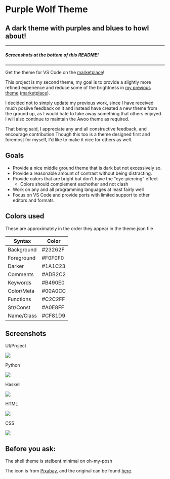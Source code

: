 # Purple Wolf Theme
## A dark theme with purples and blues to howl about!
---
##### Screenshots at the bottom of this README!

---

Get the theme for VS Code on the [marketplace](https://marketplace.visualstudio.com/items?itemName=code-bizarre.purple-wolf-theme)!

This project is my second theme, my goal is to provide a slightly more refined experience and reduce some of the brightness in [my previous theme](https://github.com/CodeBizarre/vscode-awoo-theme) ([marketplace](https://marketplace.visualstudio.com/items?itemName=code-bizarre.awoo-theme)).

I decided not to simply update my previous work, since I have received much posiive feedback on it and instead have created a new theme from the ground up, as I would hate to take away something that others enjoyed. I will also continue to maintain the Awoo theme as required.

That being said, I appreciate any and all constructive feedback, and encourage contribution Though this too is a theme designed first and foremost for myself, I'd like to make it nice for others as well.

## Goals
* Provide a nice middle ground theme that is dark but not excessively so.
* Provide a reasonable amount of contrast without being distracting.
* Provide colors that are bright but don't have the "eye-piercing" effect
  * Colors should complement eachother and not clash
* Work on any and all programming languages at least fairly well
* Focus on VS Code and provide ports with limited support to other editors and formats

## Colors used
These are approximately in the order they appear in the theme.json file

| Syntax     | Color   |
| ---------- | ------- |
| Background | #23262F |
| Foreground | #F0F0F0 |
| Darker     | #1A1C23 |
| Comments   | #ADB2C2 |
| Keywords   | #B490E0 |
| Color/Meta | #00A0CC |
| Functions  | #C2C2FF |
| Str/Const  | #A0E8FF |
| Name/Class | #CF81D9 |

## Screenshots

UI/Project

![](https://i.imgur.com/jAW9905.png)

Python

![](https://i.imgur.com/3D7MNkt.png)

Haskell

![](https://i.imgur.com/KD2v9Et.png)

HTML

![](https://i.imgur.com/59wMrJm.png)

CSS

![](https://i.imgur.com/2bIP4YM.png)

## Before you ask:
The shell theme is stelbent.minimal on oh-my-posh

The icon is from [Pixabay](https://pixabay.com/), and the original can be found [here](https://pixabay.com/vectors/tattoo-silhouette-night-nature-5389284/).
